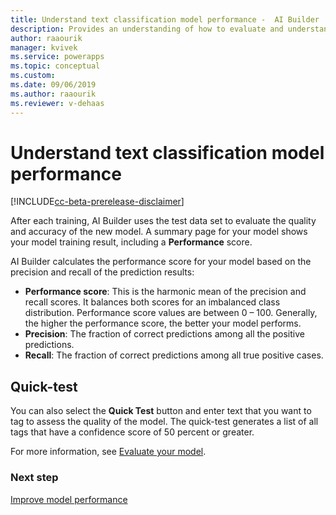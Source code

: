 ```yaml
---
title: Understand text classification model performance -  AI Builder | Microsoft Docs
description: Provides an understanding of how to evaluate and understand text classification model performance
author: raaourik 
manager: kvivek
ms.service: powerapps
ms.topic: conceptual
ms.custom: 
ms.date: 09/06/2019
ms.author: raaourik 
ms.reviewer: v-dehaas
---
```


# Understand text classification model performance

[!INCLUDE[cc-beta-prerelease-disclaimer](./includes/cc-beta-prerelease-disclaimer.md)]

After each training, AI Builder uses the test data set to evaluate the quality and accuracy of the new model. A summary page for your model shows your model training result, including a **Performance** score.  

AI Builder calculates the performance score for your model based on the precision and recall of the prediction results:

- **Performance score**: This is the harmonic mean of the precision and recall scores. It balances both scores for an imbalanced class distribution. Performance score values are between 0 – 100. Generally, the higher the performance score, the better your model performs. 
- **Precision**: The fraction of correct predictions among all the positive predictions.
- **Recall**: The fraction of correct predictions among all true positive cases.

## Quick-test

You can also select the **Quick Test** button and enter text that you want to tag to assess the quality of the model. The quick-test generates a list of all tags that have a confidence score of 50 percent or greater.

For more information, see [Evaluate your model](manage-model.md#evaluate-your-model).

### Next step

[Improve model performance](improve-text-classification-performance.md)
